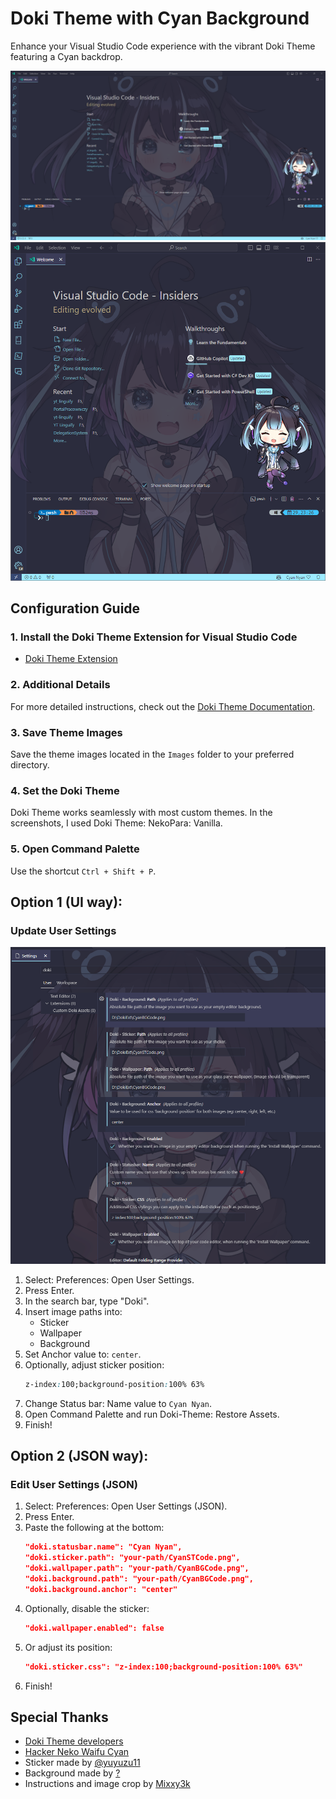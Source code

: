 # Doki Theme with Cyan Background

Enhance your Visual Studio Code experience with the vibrant Doki Theme featuring a Cyan backdrop.

![CyanBeeg](./Screenshots/CyanBeeg.png)
![CyanSmool](./Screenshots/CyanSmool.png)

## Configuration Guide

### 1. Install the Doki Theme Extension for Visual Studio Code
- [Doki Theme Extension](https://marketplace.visualstudio.com/items?itemName=unthrottled.doki-theme)

### 2. Additional Details
For more detailed instructions, check out the [Doki Theme Documentation](https://marketplace.visualstudio.com/items?itemName=unthrottled.doki-theme#custom-assets).

### 3. Save Theme Images
Save the theme images located in the `Images` folder to your preferred directory.

### 4. Set the Doki Theme
Doki Theme works seamlessly with most custom themes. In the screenshots, I used Doki Theme: NekoPara: Vanilla.

### 5. Open Command Palette
Use the shortcut `Ctrl + Shift + P`.

## Option 1 (UI way):

### Update User Settings
![Settings](./Screenshots/settings.png)

1. Select: Preferences: Open User Settings.
2. Press Enter.
3. In the search bar, type "Doki".
4. Insert image paths into:
    - Sticker
    - Wallpaper
    - Background
5. Set Anchor value to: `center`.
6. Optionally, adjust sticker position:
    ```css
    z-index:100;background-position:100% 63%
    ```
7. Change Status bar: Name value to `Cyan Nyan`.
8. Open Command Palette and run Doki-Theme: Restore Assets.
9. Finish!

## Option 2 (JSON way):

### Edit User Settings (JSON)
1. Select: Preferences: Open User Settings (JSON).
2. Press Enter.
3. Paste the following at the bottom:
    ```json
    "doki.statusbar.name": "Cyan Nyan",
    "doki.sticker.path": "your-path/CyanSTCode.png",
    "doki.wallpaper.path": "your-path/CyanBGCode.png",
    "doki.background.path": "your-path/CyanBGCode.png",
    "doki.background.anchor": "center"
    ```
4. Optionally, disable the sticker:
    ```json
    "doki.wallpaper.enabled": false
    ```
5. Or adjust its position:
    ```json
    "doki.sticker.css": "z-index:100;background-position:100% 63%"
    ```
6. Finish!

## Special Thanks
- [Doki Theme developers](https://github.com/doki-theme/doki-theme-vscode)
- [Hacker Neko Waifu Cyan](https://cyan.yt/)
- Sticker made by [@yuyuzu11](https://twitter.com/yuyuzu11)
- Background made by [?](?)
- Instructions and image crop by [Mixxy3k](https://github.com/Mixxy3k)
